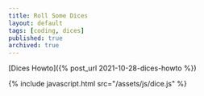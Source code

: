 ```yaml
---
title: Roll Some Dices
layout: default
tags: [coding, dices]
published: true
archived: true
---
```

[Dices Howto]({% post_url 2021-10-28-dices-howto %})

{% include javascript.html src="/assets/js/dice.js" %}
